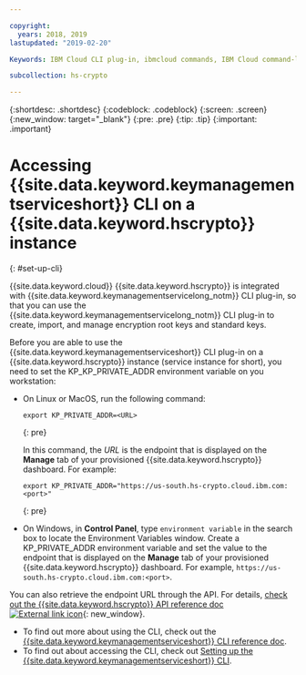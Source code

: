 ```yaml
---

copyright:
  years: 2018, 2019
lastupdated: "2019-02-20"

Keywords: IBM Cloud CLI plug-in, ibmcloud commands, IBM Cloud command-line interface

subcollection: hs-crypto

---
```


{:shortdesc: .shortdesc}
{:codeblock: .codeblock}
{:screen: .screen}
{:new_window: target="_blank"}
{:pre: .pre}
{:tip: .tip}
{:important: .important}

# Accessing {{site.data.keyword.keymanagementserviceshort}} CLI on a {{site.data.keyword.hscrypto}} instance
{: #set-up-cli}

{{site.data.keyword.cloud}} {{site.data.keyword.hscrypto}} is integrated with {{site.data.keyword.keymanagementservicelong_notm}} CLI plug-in, so that you can use the {{site.data.keyword.keymanagementservicelong_notm}} CLI plug-in to create, import, and manage encryption root keys and standard keys.

Before you are able to use the {{site.data.keyword.keymanagementserviceshort}} CLI plug-in on a {{site.data.keyword.hscrypto}} instance (service instance for short), you need to set the KP_KP_PRIVATE_ADDR environment variable on you workstation:

* On Linux or MacOS, run the following command:

  ```
  export KP_PRIVATE_ADDR=<URL>
  ```
  {: pre}

  In this command, the *URL* is the endpoint that is displayed on the **Manage** tab of your provisioned {{site.data.keyword.hscrypto}} dashboard. For example:

  ```
  export KP_PRIVATE_ADDR="https://us-south.hs-crypto.cloud.ibm.com:<port>"
  ```
  {: pre}

* On Windows, in **Control Panel**, type `environment variable` in the search box to locate the Environment Variables window. Create a KP_PRIVATE_ADDR environment variable and set the value to the endpoint that is displayed on the **Manage** tab of your provisioned {{site.data.keyword.hscrypto}} dashboard. For example, `https://us-south.hs-crypto.cloud.ibm.com:<port>`.

You can also retrieve the endpoint URL through the API. For details, [check out the {{site.data.keyword.hscrypto}} API reference doc ![External link icon](../../icons/launch-glyph.svg "External link icon")](https://{DomainName}/apidocs/hs-crypto){: new_window}.

- To find out more about using the CLI, check out the [{{site.data.keyword.keymanagementserviceshort}} CLI reference doc](/docs/services/key-protect/cli-reference.html).
- To find out about accessing the CLI, check out [Setting up the {{site.data.keyword.keymanagementserviceshort}} CLI](/docs/services/key-protect/set-up-cli.html).
